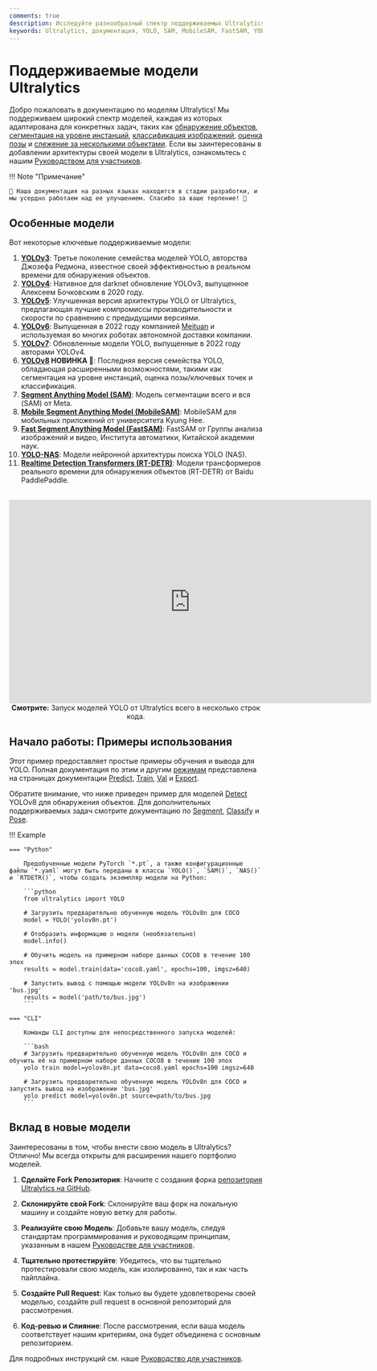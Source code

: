 ```yaml
---
comments: true
description: Исследуйте разнообразный спектр поддерживаемых Ultralytics моделей семейства YOLO, SAM, MobileSAM, FastSAM, YOLO-NAS и RT-DETR. Начните работу с примерами использования как для CLI, так и для Python.
keywords: Ultralytics, документация, YOLO, SAM, MobileSAM, FastSAM, YOLO-NAS, RT-DETR, модели, архитектуры, Python, CLI
---
```


# Поддерживаемые модели Ultralytics

Добро пожаловать в документацию по моделям Ultralytics! Мы поддерживаем широкий спектр моделей, каждая из которых адаптирована для конкретных задач, таких как [обнаружение объектов](../tasks/detect.md), [сегментация на уровне инстанций](../tasks/segment.md), [классификация изображений](../tasks/classify.md), [оценка позы](../tasks/pose.md) и [слежение за несколькими объектами](../modes/track.md). Если вы заинтересованы в добавлении архитектуры своей модели в Ultralytics, ознакомьтесь с нашим [Руководством для участников](../help/contributing.md).

!!! Note "Примечание"

    🚧 Наша документация на разных языках находится в стадии разработки, и мы усердно работаем над ее улучшением. Спасибо за ваше терпение! 🙏

## Особенные модели

Вот некоторые ключевые поддерживаемые модели:

1. **[YOLOv3](yolov3.md)**: Третье поколение семейства моделей YOLO, авторства Джозефа Редмона, известное своей эффективностью в реальном времени для обнаружения объектов.
2. **[YOLOv4](yolov4.md)**: Нативное для darknet обновление YOLOv3, выпущенное Алексеем Бочковским в 2020 году.
3. **[YOLOv5](yolov5.md)**: Улучшенная версия архитектуры YOLO от Ultralytics, предлагающая лучшие компромиссы производительности и скорости по сравнению с предыдущими версиями.
4. **[YOLOv6](yolov6.md)**: Выпущенная в 2022 году компанией [Meituan](https://about.meituan.com/) и используемая во многих роботах автономной доставки компании.
5. **[YOLOv7](yolov7.md)**: Обновленные модели YOLO, выпущенные в 2022 году авторами YOLOv4.
6. **[YOLOv8](yolov8.md) НОВИНКА 🚀**: Последняя версия семейства YOLO, обладающая расширенными возможностями, такими как сегментация на уровне инстанций, оценка позы/ключевых точек и классификация.
7. **[Segment Anything Model (SAM)](sam.md)**: Модель сегментации всего и вся (SAM) от Meta.
8. **[Mobile Segment Anything Model (MobileSAM)](mobile-sam.md)**: MobileSAM для мобильных приложений от университета Kyung Hee.
9. **[Fast Segment Anything Model (FastSAM)](fast-sam.md)**: FastSAM от Группы анализа изображений и видео, Института автоматики, Китайской академии наук.
10. **[YOLO-NAS](yolo-nas.md)**: Модели нейронной архитектуры поиска YOLO (NAS).
11. **[Realtime Detection Transformers (RT-DETR)](rtdetr.md)**: Модели трансформеров реального времени для обнаружения объектов (RT-DETR) от Baidu PaddlePaddle.

<p align="center">
  <br>
  <iframe width="720" height="405" src="https://www.youtube.com/embed/MWq1UxqTClU?si=nHAW-lYDzrz68jR0"
    title="YouTube video player" frameborder="0"
    allow="accelerometer; autoplay; clipboard-write; encrypted-media; gyroscope; picture-in-picture; web-share"
    allowfullscreen>
  </iframe>
  <br>
  <strong>Смотрите:</strong> Запуск моделей YOLO от Ultralytics всего в несколько строк кода.
</p>

## Начало работы: Примеры использования

Этот пример предоставляет простые примеры обучения и вывода для YOLO. Полная документация по этим и другим [режимам](../modes/index.md) представлена на страницах документации [Predict](../modes/predict.md), [Train](../modes/train.md), [Val](../modes/val.md) и [Export](../modes/export.md).

Обратите внимание, что ниже приведен пример для моделей [Detect](../tasks/detect.md) YOLOv8 для обнаружения объектов. Для дополнительных поддерживаемых задач смотрите документацию по [Segment](../tasks/segment.md), [Classify](../tasks/classify.md) и [Pose](../tasks/pose.md).

!!! Example

    === "Python"

        Предобученные модели PyTorch `*.pt`, а также конфигурационные файлы `*.yaml` могут быть переданы в классы `YOLO()`, `SAM()`, `NAS()` и `RTDETR()`, чтобы создать экземпляр модели на Python:

        ```python
        from ultralytics import YOLO

        # Загрузить предварительно обученную модель YOLOv8n для COCO
        model = YOLO('yolov8n.pt')

        # Отобразить информацию о модели (необязательно)
        model.info()

        # Обучить модель на примерном наборе данных COCO8 в течение 100 эпох
        results = model.train(data='coco8.yaml', epochs=100, imgsz=640)

        # Запустить вывод с помощью модели YOLOv8n на изображении 'bus.jpg'
        results = model('path/to/bus.jpg')
        ```

    === "CLI"

        Команды CLI доступны для непосредственного запуска моделей:

        ```bash
        # Загрузить предварительно обученную модель YOLOv8n для COCO и обучить её на примерном наборе данных COCO8 в течение 100 эпох
        yolo train model=yolov8n.pt data=coco8.yaml epochs=100 imgsz=640

        # Загрузить предварительно обученную модель YOLOv8n для COCO и запустить вывод на изображении 'bus.jpg'
        yolo predict model=yolov8n.pt source=path/to/bus.jpg
        ```

## Вклад в новые модели

Заинтересованы в том, чтобы внести свою модель в Ultralytics? Отлично! Мы всегда открыты для расширения нашего портфолио моделей.

1. **Сделайте Fork Репозитория**: Начните с создания форка [репозитория Ultralytics на GitHub](https://github.com/ultralytics/ultralytics).

2. **Склонируйте свой Fork**: Склонируйте ваш форк на локальную машину и создайте новую ветку для работы.

3. **Реализуйте свою Модель**: Добавьте вашу модель, следуя стандартам программирования и руководящим принципам, указанным в нашем [Руководстве для участников](../help/contributing.md).

4. **Тщательно протестируйте**: Убедитесь, что вы тщательно протестировали свою модель, как изолированно, так и как часть пайплайна.

5. **Создайте Pull Request**: Как только вы будете удовлетворены своей моделью, создайте pull request в основной репозиторий для рассмотрения.

6. **Код-ревью и Слияние**: После рассмотрения, если ваша модель соответствует нашим критериям, она будет объединена с основным репозиторием.

Для подробных инструкций см. наше [Руководство для участников](../help/contributing.md).
